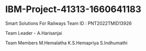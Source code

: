 # IBM-Project-41313-1660641183
Smart Solutions For Railways
Team ID : PNT2022TMID13926

Team Leader - A.Harisanjai

Team Members
M.Hemalatha
K.S.Hemapriya
S.Indhumathi
